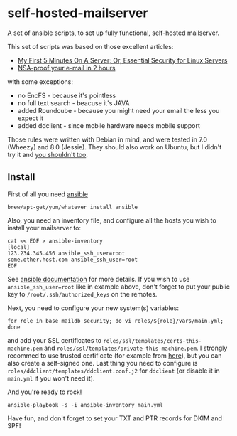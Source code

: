 # self-hosted-mailserver
A set of ansible scripts, to set up fully functional, self-hosted mailserver.

This set of scripts was based on those excellent articles:
* [My First 5 Minutes On A Server; Or, Essential Security for Linux Servers](http://plusbryan.com/my-first-5-minutes-on-a-server-or-essential-security-for-linux-servers)
* [NSA-proof your e-mail in 2 hours](http://sealedabstract.com/code/nsa-proof-your-e-mail-in-2-hours/)

with some exceptions:

* no EncFS - because it's pointless
* no full text search - beacuse it's JAVA
* added Roundcube - because you might need your email the less you expect it
* added ddclient - since mobile hardware needs mobile support

Those rules were written with Debian in mind, and were tested in 7.0 (Wheezy) and 8.0 (Jessie). They should also
work on Ubuntu, but I didn't try it and [you shouldn't too](https://gnu.org/philosophy/ubuntu-spyware.html).

## Install

First of all you need [ansible](http://www.ansible.com/home)

    brew/apt-get/yum/whatever install ansible

Also, you need an inventory file, and configure all the hosts you wish to install your mailserver to:

    cat << EOF > ansible-inventory
    [local]
    123.234.345.456 ansible_ssh_user=root
    some.other.host.com ansible_ssh_user=root
    EOF

See [ansible documentation](http://docs.ansible.com/intro_inventory.html) for more details. If you wish to use
`ansible_ssh_user=root` like in example above, don't forget to put your public key to `/root/.ssh/authorized_keys` on
the remotes.

Next, you need to configure your new system(s) variables:

    for role in base maildb security; do vi roles/${role}/vars/main.yml; done

and add your SSL certificates to `roles/ssl/templates/certs-this-machine.pem` and `roles/ssl/templates/private-this-machine.pem`.
I strongly recommed to use trusted certificate (for example from [here](https://www.startssl.com/?app=1)), but you can
also create a self-signed one. Last thing you need to configure is `roles/ddclient/templates/ddclient.conf.j2` for
`ddclient` (or disable it in `main.yml` if you won't need it).

And you're ready to rock!

    ansible-playbook -s -i ansible-inventory main.yml

Have fun, and don't forget to set your TXT and PTR records for DKIM and SPF!

